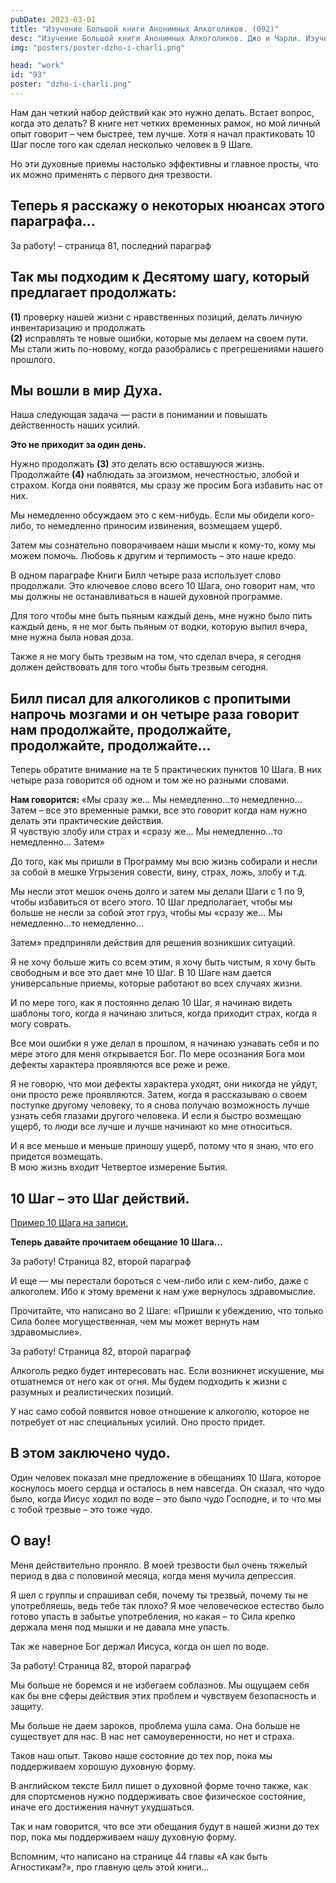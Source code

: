 ```yaml
---
pubDate: 2023-03-01
title: "Изучение Большой книги Анонимных Алкоголиков. (092)"
desc: "Изучение Большой книги Анонимных Алкоголиков. Джо и Чарли. Изучение БК. (092)"
img: "posters/poster-dzho-i-charli.png"

head: "work"
id: "93"
poster: "dzho-i-charli.png"
---
```


Нам дан четкий набор действий как это нужно делать. Встает вопрос, когда это делать? В книге нет четких временных рамок, но мой личный опыт говорит – чем быстрее, тем лучше. Хотя я начал практиковать 10 Шаг после того как сделал несколько человек в 9 Шаге.

Но эти духовные приемы настолько эффективны и главное просты, что их можно применять с первого дня трезвости.

## Теперь я расскажу о некоторых нюансах этого параграфа…

За работу! – страница 81, последний параграф

## Так мы подходим к Десятому шагу, который предлагает продолжать:

**(1)** проверку нашей жизни с нравственных позиций, делать личную инвентаризацию и продолжать <br>
**(2)** исправлять те новые ошибки, которые мы делаем на своем пути. <br>
Мы стали жить по-новому, когда разобрались с прегрешениями нашего прошлого.

## Мы вошли в мир Духа.

Наша следующая задача — расти в понимании и повышать действенность наших усилий.

**Это не приходит за один день.**

Нужно продолжать **(3)** это делать всю оставшуюся жизнь. <br>
Продолжайте **(4)** наблюдать за эгоизмом, нечестностью, злобой и страхом. Когда они появятся, мы сразу же просим Бога избавить нас от них.

Мы немедленно обсуждаем это с кем-нибудь. Если мы обидели кого-либо, то немедленно приносим извинения, возмещаем ущерб.

Затем мы сознательно поворачиваем наши мысли к кому-то, кому мы можем помочь. Любовь к другим и терпимость – это наше кредо.

В одном параграфе Книги Билл четыре раза использует слово продолжали. Это ключевое слово всего 10 Шага, оно говорит нам, что мы должны не останавливаться в нашей духовной программе.

Для того чтобы мне быть пьяным каждый день, мне нужно было пить каждый день, я не мог быть пьяным от водки, которую выпил вчера, мне нужна была новая доза.

Также я не могу быть трезвым на том, что сделал вчера, я сегодня должен действовать для того чтобы быть трезвым сегодня.

## Билл писал для алкоголиков с пропитыми напрочь мозгами и он четыре раза говорит нам продолжайте, продолжайте, продолжайте, продолжайте…

Теперь обратите внимание на те 5 практических пунктов 10 Шага. В них четыре раза говорится об одном и том же но разными словами.

**Нам говорится:** «Мы сразу же… Мы немедленно…то немедленно… Затем – все это временные рамки, все это говорит когда нам нужно делать эти практические действия. <br>
Я чувствую злобу или страх и «сразу же… Мы немедленно…то немедленно… Затем»

До того, как мы пришли в Программу мы всю жизнь собирали и несли за собой в мешке Угрызения совести, вину, страх, ложь, злобу и т.д.

Мы несли этот мешок очень долго и затем мы делали Шаги с 1 по 9, чтобы избавиться от всего этого. 10 Шаг предполагает, чтобы мы больше не несли за собой этот груз, чтобы мы «сразу же… Мы немедленно…то немедленно…

Затем» предприняли действия для решения возникших ситуаций.

Я не хочу больше жить со всем этим, я хочу быть чистым, я хочу быть свободным и все это дает мне 10 Шаг. В 10 Шаге нам дается универсальные приемы, которые работают во всех случаях жизни.

И по мере того, как я постоянно делаю 10 Шаг, я начинаю видеть шаблоны того, когда я начинаю злиться, когда приходит страх, когда я могу соврать.

Все мои ошибки я уже делал в прошлом, я начинаю узнавать себя и по мере этого для меня открывается Бог. По мере осознания Бога мои дефекты характера проявляются все реже и реже.

Я не говорю, что мои дефекты характера уходят, они никогда не уйдут, они просто реже проявляются. Затем, когда я рассказываю о своем поступке другому человеку, то я снова получаю возможность лучше узнать себя глазами другого человека. И если я быстро возмещаю ущерб, то люди все лучше и лучше начинают ко мне относиться.

И я все меньше и меньше приношу ущерб, потому что я знаю, что его придется возмещать. <br>
В мою жизнь входит Четвертое измерение Бытия.

## 10 Шаг – это Шаг действий.

<u>Пример 10 Шага на записи.</u>

**Теперь давайте прочитаем обещание 10 Шага…**

За работу! Страница 82, второй параграф

И еще — мы перестали бороться с чем-либо или с кем-либо, даже с алкоголем. Ибо к этому времени к нам уже вернулось здравомыслие.

Прочитайте, что написано во 2 Шаге: «Пришли к убеждению, что только Сила более могущественная, чем мы может вернуть нам здравомыслие».

За работу! Страница 82, второй параграф

Алкоголь редко будет интересовать нас. Если возникнет искушение, мы отшатнемся от него как от огня. Мы будем подходить к жизни с разумных и реалистических позиций.

У нас само собой появится новое отношение к алкоголю, которое не потребует от нас специальных усилий. Оно просто придет.

## В этом заключено чудо.

Один человек показал мне предложение в обещаниях 10 Шага, которое коснулось моего сердца и осталось в нем навсегда. Он сказал, что чудо было, когда Иисус ходил по воде – это было чудо Господне, и то что мы с тобой трезвые – это тоже чудо.

## О вау!

Меня действительно проняло. В моей трезвости был очень тяжелый период в два с половиной месяца, когда меня мучила депрессия.

Я шел с группы и спрашивал себя, почему ты трезвый, почему ты не употребляешь, ведь тебе так плохо? Я мое человеческое естество было готово упасть в забытье употребления, но какая – то Сила крепко держала меня под мышки и не давала мне упасть.

Так же наверное Бог держал Иисуса, когда он шел по воде.

За работу! Страница 82, второй параграф

Мы больше не боремся и не избегаем соблазнов. Мы ощущаем себя как бы вне сферы действия этих проблем и чувствуем безопасность и защиту.

Мы больше не даем зароков, проблема ушла сама. Она больше не существует для нас. В нас нет самоуверенности, но нет и страха.

Таков наш опыт. Таково наше состояние до тех пор, пока мы поддерживаем хорошую духовную форму.

В английском тексте Билл пишет о духовной форме точно также, как для спортсменов нужно поддерживать свое физическое состояние, иначе его достижения начнут ухудшаться.

Так и нам говорится, что все эти обещания будут в нашей жизни до тех пор, пока мы поддерживаем нашу духовную форму.

Вспомним, что написано на странице 44 главы «А как быть Агностикам?», про главную цель этой книги…
